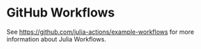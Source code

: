 # GitHub Workflows

See https://github.com/julia-actions/example-workflows for more information about Julia Workflows.
